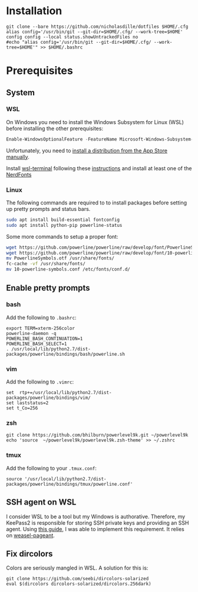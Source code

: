 # Installation

```
git clone --bare https://github.com/nicholasdille/dotfiles $HOME/.cfg
alias config='/usr/bin/git --git-dir=$HOME/.cfg/ --work-tree=$HOME'
config config --local status.showUntrackedFiles no
#echo "alias config='/usr/bin/git --git-dir=$HOME/.cfg/ --work-tree=$HOME'" >> $HOME/.bashrc
```

# Prerequisites

## System

### WSL

On Windows you need to install the Windows Subsystem for Linux (WSL) before installing the other prerequisites:

```powershell
Enable-WindowsOptionalFeature -FeatureName Microsoft-Windows-Subsystem-Linux -Online
```

Unfortunately, you need to [install a distribution from the App Store manually](https://aka.ms/wslstore).

Install [wsl-terminal](https://github.com/goreliu/wsl-terminal) following these [instructions](https://github.com/goreliu/wsl-terminal#usage) and install at least one of the [NerdFonts](https://github.com/ryanoasis/nerd-fonts)

### Linux

The following commands are required to to install packages before setting up pretty prompts and status bars.


```bash
sudo apt install build-essential fontconfig
sudo apt install python-pip powerline-status
```

Some more commands to setup a proper font:

```bash
wget https://github.com/powerline/powerline/raw/develop/font/PowerlineSymbols.otf
wget https://github.com/powerline/powerline/raw/develop/font/10-powerline-symbols.conf
mv PowerlineSymbols.otf /usr/share/fonts/
fc-cache -vf /usr/share/fonts/
mv 10-powerline-symbols.conf /etc/fonts/conf.d/
```

## Enable pretty prompts

### bash

Add the following to `.bashrc`:

```
export TERM=xterm-256color
powerline-daemon -q
POWERLINE_BASH_CONTINUATION=1
POWERLINE_BASH_SELECT=1
. /usr/local/lib/python2.7/dist-packages/powerline/bindings/bash/powerline.sh
```

### vim

Add the following to `.vimrc`:

```
set  rtp+=/usr/local/lib/python2.7/dist-packages/powerline/bindings/vim/
set laststatus=2
set t_Co=256
```

### zsh

```
git clone https://github.com/bhilburn/powerlevel9k.git ~/powerlevel9k
echo 'source  ~/powerlevel9k/powerlevel9k.zsh-theme' >> ~/.zshrc
```

### tmux

Add the following to your `.tmux.conf`:

```
source '/usr/local/lib/python2.7/dist-packages/powerline/bindings/tmux/powerline.conf'
```

## SSH agent on WSL

I consider WSL to be a tool but my Windows is authorative. Therefore, my KeePass2 is responsible for storing SSH private keys and providing an SSH agent. Using [this guide](https://solariz.de/de/ubuntu-subsystem-windows-keepass-keeagent-pageant-linux-ssh.htm), I was able to implement this requirement. It relies on [weasel-pageant](https://github.com/vuori/weasel-pageant).

## Fix dircolors

Colors are seriously mangled in WSL. A solution for this is:

```
git clone https://github.com/seebi/dircolors-solarized
eval $(dircolors dircolors-solarized/dircolors.256dark)
```
